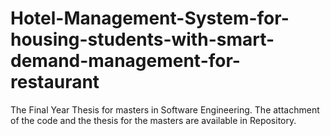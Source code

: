 # Hotel-Management-System-for-housing-students-with-smart-demand-management-for-restaurant
The Final Year Thesis for masters in Software Engineering. 
The attachment of the code and the thesis for the masters are available in Repository.
